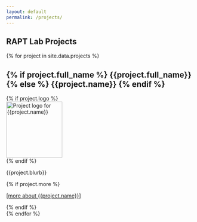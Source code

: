 ```yaml
---
layout: default
permalink: /projects/
---
```


## RAPT Lab Projects

{% for project in site.data.projects %}
<div class="row">
<h2>{% if project.full_name %}  {{project.full_name}} {% else %} {{project.name}} {% endif %}</h2>
{% if project.logo %}
<div class="left">
<img src="/assets/img/project_logos/{{project.logo}}" alt="Project logo for {{project.name}}" width="150" >
</div>
{% endif %}
<div class="right">
<p>{{project.blurb}}</p> {% if project.more %}<p><a href="{{ project.more }}">[more about {{project.name}}]</a></p>{% endif %}
</div>
</div>
{% endfor %}
